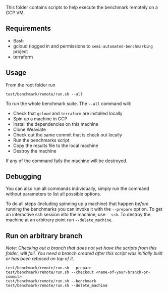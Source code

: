 This folder contains scripts to help execute the benchmark remotely on a GCP
VM.

## Requirements

- Bash
- gcloud (logged in and permissions to `semi-automated-benchmarking` project
- terraform

## Usage

From the root folder run

```
test/benchmark/remote/run.sh --all
```

To run the whole benchmark suite. The `--all` command will:

- Check that `gcloud` and `terraform` are installed locally
- Spin up a machine in GCP
- Install the dependencies on this machine
- Clone Weaviate
- Check out the same commit that is check out locally
- Run the benchmarks script
- Copy the results file to the local machine
- Destroy the machine

If any of the command fails the machine will be destroyed.

## Debugging

You can also run all commands individually, simply run the command without
parameters to list all possible options.

To do all steps (including spinning up a machine) that happen _before_ running
the benchmarks you can invoke it with the `--prepare` option. To get an
interactive ssh session into the machine, use `--ssh`. To destroy the machine
at an arbitrary point run `--delete_machine`.

## Run on arbitrary branch

*Note: Checking out a branch that does not yet have the scripts from this
folder, will fail. You need a branch created after this script was initially
built or has been rebased on top of it.*

```
test/benchmark/remote/run.sh --prepare
test/benchmark/remote/run.sh --checkout <name-of-your-branch-or-commit>
test/benchmark/remote/run.sh --benchmark
test/benchmark/remote/run.sh --delete_machine
```
